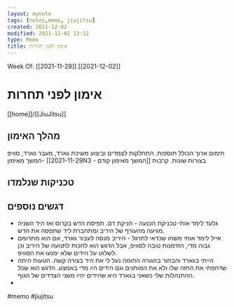 ```yaml
---
layout: mynote
tags: [notes,memo, jiujitsu] 
created: 2021-12-02
modified: 2021-12-02 13:12
type: Memo
title: אימון לפני תחרות 
---
```

Week Of: [[2021-11-28]]
[[2021-12-02]]

# אימון לפני תחרות 
[[home]]/[[JiuJitsu]]

## מהלך האימון
חימום ארוך הכולל תוספות.
התחלקות לצמדים וביצוע משיכת גארד, מעבר גארד, סוויפ -המשך מאימון [[2021-11-29N3 - המשך מאימון קודם]] בצורות שונות.
קרבות

## טכניקות שנלמדו

## דגשים נוספים
- גלעד לימד אותי טכניקת הכנעה - חניקת דם. תפיסת הדש בקרוס ואז היד השניה מגיעה מהעורף של היריב ומתחברת ליד שתפסה את הדש. 
- אייל לימד אותי משהו שכדאי לתרגל - היריב מנסה לעבור גארד, אם הוא מתרומם גבוה מדי, הזדמנות טובה לסוויפ, אבל הדגש הוא לחכות לתנועה של היריב וכן לשלוט על הידים שלא ימנעו את הסוויפ.
- הייתי בגארד והבחור בחגורה החומה נעל לי את היד בצורה קשה. הטעות היתה שדחפתי את החזה שלו ולא את המותנים וגם הידים היו מדי באמצע. הדגש הוא שכל ההתנהלות שלי כשאני בגארד היא שהידים יהיו משני הצדדים של הגוף.
-   
 
 

#memo 
#jiujitsu
